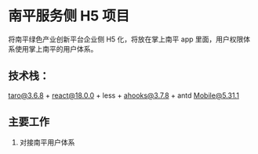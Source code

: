 # 南平服务侧 H5 项目

将南平绿色产业创新平台企业侧 H5 化，将放在掌上南平 app 里面，用户权限体系使用掌上南平的用户体系。

## 技术栈：

taro@3.6.8 + react@18.0.0 + less + ahooks@3.7.8 + antd Mobile@5.31.1

## 主要工作

1. 对接南平用户体系
